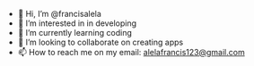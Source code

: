 - 👋 Hi, I’m @francisalela
- 👀 I’m interested in in developing 
- 🌱 I’m currently learning coding 
- 💞️ I’m looking to collaborate on creating apps
- 📫 How to reach me on my email: alelafrancis123@gmail.com

<!---
francisalela/francisalela is a ✨ special ✨ repository because its `README.md` (this file) appears on your GitHub profile.
You can click the Preview link to take a look at your changes.
--->
